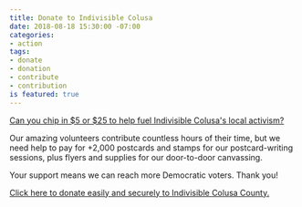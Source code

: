 ```yaml
---
title: Donate to Indivisible Colusa
date: 2018-08-18 15:30:00 -07:00
categories:
- action
tags:
- donate
- donation
- contribute
- contribution
is featured: true
---
```


[Can you chip in $5 or $25 to help fuel Indivisible Colusa's local activism?](https://secure.actblue.com/donate/indivisiblecol413728470) 

Our amazing volunteers contribute countless hours of their time, but we need help to pay for +2,000 postcards and stamps for our postcard-writing sessions, plus flyers and supplies for our door-to-door canvassing.

Your support means we can reach more Democratic voters. Thank you!

[Click here to donate easily and securely to Indivisible Colusa County.](https://secure.actblue.com/donate/indivisiblecol413728470)